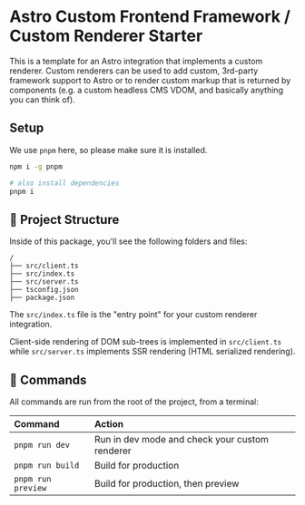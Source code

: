 # Astro Custom Frontend Framework / Custom Renderer Starter

This is a template for an Astro integration that implements a custom renderer. Custom renderers can be used to add custom, 3rd-party framework support to Astro or to render custom markup that is returned by components (e.g. a custom headless CMS VDOM, and basically anything you can think of).

## Setup

We use `pnpm` here, so please make sure it is installed.

```bash
npm i -g pnpm

# also install dependencies
pnpm i
```

## 🚀 Project Structure

Inside of this package, you'll see the following folders and files:

```text
/
├── src/client.ts
├── src/index.ts
├── src/server.ts
├── tsconfig.json
├── package.json
```

The `src/index.ts` file is the "entry point" for your custom renderer integration. 

Client-side rendering of DOM sub-trees is implemented in `src/client.ts` while
`src/server.ts` implements SSR rendering (HTML serialized rendering).

## 🧞 Commands

All commands are run from the root of the project, from a terminal:

| Command       | Action                                                                                                                                                                                                                           |
| :------------ | :------------------------------------------------------------------------------------------------------------------------------------------------------------------------------------------------------------------------------- |
| `pnpm run dev`    | Run in dev mode and check your custom renderer                                                    |
| `pnpm run build` | Build for production  |
| `pnpm run preview` | Build for production, then preview |
